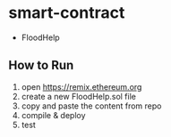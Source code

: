 # smart-contract
 * FloodHelp
## How to Run
1. open https://remix.ethereum.org
2. create a new FloodHelp.sol file
3. copy and paste the content from repo
4. compile & deploy
5. test